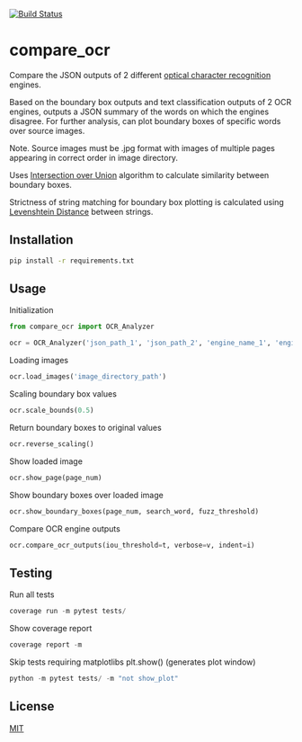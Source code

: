 [![Build Status](https://travis-ci.org/joeharpur/compare_ocr.svg?branch=master)](https://travis-ci.org/joeharpur/compare_ocr)

# compare_ocr
Compare the JSON outputs of 2 different [optical character recognition](https://en.wikipedia.org/wiki/Optical_character_recognition) engines.

Based on the boundary box outputs and text classification outputs of
2 OCR engines, outputs a JSON summary of the words on which the engines
disagree. For further analysis, can plot boundary boxes of specific words
over source images.

Note. Source images must be .jpg format with images of multiple pages appearing in correct order in image directory.

Uses [Intersection over Union](https://en.wikipedia.org/wiki/Jaccard_index) algorithm to calculate similarity between
boundary boxes.

Strictness of string matching for boundary box plotting is calculated using
[Levenshtein Distance](https://en.wikipedia.org/wiki/Levenshtein_distance) between strings.

## Installation

```bash
pip install -r requirements.txt
```

## Usage

Initialization
```python
from compare_ocr import OCR_Analyzer

ocr = OCR_Analyzer('json_path_1', 'json_path_2', 'engine_name_1', 'engine_name_2')
```

Loading images
```python
ocr.load_images('image_directory_path')
```

Scaling boundary box values
```python
ocr.scale_bounds(0.5)
```

Return boundary boxes to original values
```python
ocr.reverse_scaling()
```

Show loaded image
```python
ocr.show_page(page_num)
```

Show boundary boxes over loaded image
```python
ocr.show_boundary_boxes(page_num, search_word, fuzz_threshold)
```

Compare OCR engine outputs
```python
ocr.compare_ocr_outputs(iou_threshold=t, verbose=v, indent=i)
```

## Testing

Run all tests
```python
coverage run -m pytest tests/
```

Show coverage report
```python
coverage report -m
```

Skip tests requiring matplotlibs plt.show() (generates plot window)
```python
python -m pytest tests/ -m "not show_plot"
```

## License
[MIT](https://choosealicense.com/licenses/mit/)

